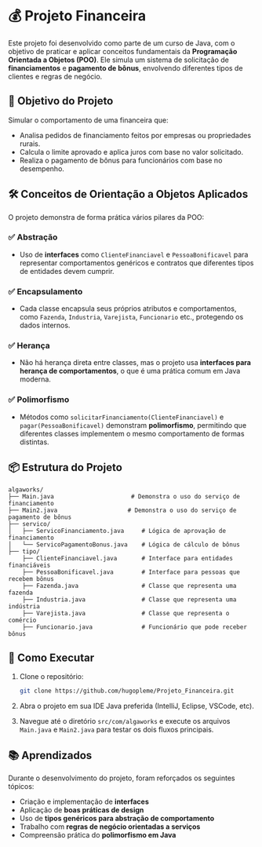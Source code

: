 
# 💰 Projeto Financeira

Este projeto foi desenvolvido como parte de um curso de Java, com o objetivo de praticar e aplicar conceitos fundamentais da **Programação Orientada a Objetos (POO)**. Ele simula um sistema de solicitação de **financiamentos** e **pagamento de bônus**, envolvendo diferentes tipos de clientes e regras de negócio.

## 🧠 Objetivo do Projeto

Simular o comportamento de uma financeira que:

- Analisa pedidos de financiamento feitos por empresas ou propriedades rurais.
- Calcula o limite aprovado e aplica juros com base no valor solicitado.
- Realiza o pagamento de bônus para funcionários com base no desempenho.

## 🛠️ Conceitos de Orientação a Objetos Aplicados

O projeto demonstra de forma prática vários pilares da POO:

### ✅ Abstração

- Uso de **interfaces** como `ClienteFinanciavel` e `PessoaBonificavel` para representar comportamentos genéricos e contratos que diferentes tipos de entidades devem cumprir.

### ✅ Encapsulamento

- Cada classe encapsula seus próprios atributos e comportamentos, como `Fazenda`, `Industria`, `Varejista`, `Funcionario` etc., protegendo os dados internos.

### ✅ Herança

- Não há herança direta entre classes, mas o projeto usa **interfaces para herança de comportamentos**, o que é uma prática comum em Java moderna.

### ✅ Polimorfismo

- Métodos como `solicitarFinanciamento(ClienteFinanciavel)` e `pagar(PessoaBonificavel)` demonstram **polimorfismo**, permitindo que diferentes classes implementem o mesmo comportamento de formas distintas.

## 📦 Estrutura do Projeto

```
algaworks/
├── Main.java                      # Demonstra o uso do serviço de financiamento
├── Main2.java                    # Demonstra o uso do serviço de pagamento de bônus
├── servico/
│   ├── ServicoFinanciamento.java     # Lógica de aprovação de financiamento
│   └── ServicoPagamentoBonus.java    # Lógica de cálculo de bônus
├── tipo/
    ├── ClienteFinanciavel.java       # Interface para entidades financiáveis
    ├── PessoaBonificavel.java        # Interface para pessoas que recebem bônus
    ├── Fazenda.java                  # Classe que representa uma fazenda
    ├── Industria.java                # Classe que representa uma indústria
    ├── Varejista.java                # Classe que representa o comércio
    ├── Funcionario.java              # Funcionário que pode receber bônus
```

## 🚀 Como Executar

1. Clone o repositório:
   ```bash
   git clone https://github.com/hugopleme/Projeto_Financeira.git
   ```

2. Abra o projeto em sua IDE Java preferida (IntelliJ, Eclipse, VSCode, etc).

3. Navegue até o diretório `src/com/algaworks` e execute os arquivos `Main.java` e `Main2.java` para testar os dois fluxos principais.

## 📚 Aprendizados

Durante o desenvolvimento do projeto, foram reforçados os seguintes tópicos:

- Criação e implementação de **interfaces**
- Aplicação de **boas práticas de design**
- Uso de **tipos genéricos para abstração de comportamento**
- Trabalho com **regras de negócio orientadas a serviços**
- Compreensão prática do **polimorfismo em Java**
